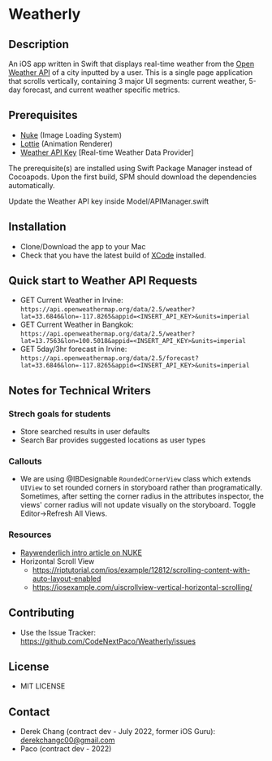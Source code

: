 # Weatherly

## Description

An iOS app written in Swift that displays real-time weather from the [Open Weather API](https://openweathermap.org/) of a city inputted by a user. This is a single page application that scrolls vertically, containing 3 major UI segments: current weather, 5-day forecast, and current weather specific metrics.

## Prerequisites

- [Nuke](https://github.com/kean/Nuke) (Image Loading System)
- [Lottie](https://github.com/airbnb/lottie-ios) (Animation Renderer)
- [Weather API Key](https://home.openweathermap.org/users/sign_up) [Real-time Weather Data Provider]

The prerequisite(s) are installed using Swift Package Manager instead of Cocoapods. Upon the first build, SPM should download the dependencies automatically.

Update the Weather API key inside Model/APIManager.swift

## Installation

- Clone/Download the app to your Mac
- Check that you have the latest build of [XCode](https://developer.apple.com/support/xcode/) installed.

## Quick start to Weather API Requests

- GET Current Weather in Irvine: `https://api.openweathermap.org/data/2.5/weather?lat=33.6846&lon=-117.8265&appid=<INSERT_API_KEY>&units=imperial`
- GET Current Weather in Bangkok: `https://api.openweathermap.org/data/2.5/weather?lat=13.7563&lon=100.5018&appid=<INSERT_API_KEY>&units=imperial`
- GET 5day/3hr forecast in Irvine: `https://api.openweathermap.org/data/2.5/forecast?lat=33.6846&lon=-117.8265&appid=<INSERT_API_KEY>&units=imperial`

## Notes for Technical Writers

### Strech goals for students

- Store searched results in user defaults
- Search Bar provides suggested locations as user types

### Callouts

- We are using @IBDesignable `RoundedCornerView` class which extends `UIView` to set rounded corners in storyboard rather than programatically. Sometimes, after setting the corner radius in the attributes inspector, the views' corner radius will not update visually on the storyboard. Toggle Editor->Refresh All Views.

### Resources

- [Raywenderlich intro article on NUKE](https://www.raywenderlich.com/11070743-nuke-tutorial-for-ios-getting-started)
- Horizontal Scroll View
  - <https://riptutorial.com/ios/example/12812/scrolling-content-with-auto-layout-enabled>
  - <https://iosexample.com/uiscrollview-vertical-horizontal-scrolling/>

## Contributing

- Use the Issue Tracker: <https://github.com/CodeNextPaco/Weatherly/issues>

## License

- MIT LICENSE

## Contact

- Derek Chang (contract dev - July 2022, former iOS Guru): derekchangc00@gmail.com
- Paco (contract dev - 2022)


